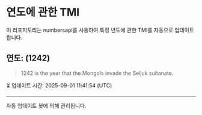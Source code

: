 
# 연도에 관한 TMI

이 리포지토리는 numbersapi를 사용하여 특정 년도에 관한 TMI를 자동으로 업데이트합니다.

## 연도: (1242)
> 1242 is the year that the Mongols invade the Seljuk sultanate.

⏳ 업데이트 시간: 2025-09-01 11:41:54 (UTC)

---
자동 업데이트 봇에 의해 관리됩니다.
